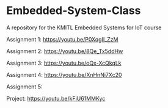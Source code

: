 # Embedded-System-Class
A repository for the KMITL Embedded Systems for IoT course

Assignment 1: https://youtu.be/P0XqgII_ZzM 

Assignment 2: https://youtu.be/8Qe_Tx5ddHw

Assignment 3: https://youtu.be/oQx-XcQkqLk

Assignment 4: https://youtu.be/XnHnNi7Xc20

Assignment 5: 

Project: https://youtu.be/kFiU61MMKyc
